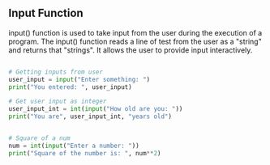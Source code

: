 ## Input Function 

input() function is used to take input from the user during the execution of a program. The input() function reads a line of test from the user as a "string" and returns that "strings". It allows the user to provide input interactively.

```python 

# Getting inputs from user
user_input = input("Enter something: ")
print("You entered: ", user_input)

# Get user input as integer
user_input_int = int(input("How old are you: "))
print("You are", user_input_int, "years old")


# Square of a num 
num = int(input("Enter a number: "))
print("Square of the number is: ", num**2)

```